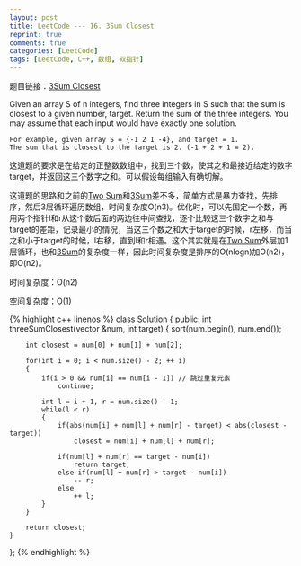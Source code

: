 ```yaml
---
layout: post
title: LeetCode --- 16. 3Sum Closest
reprint: true
comments: true
categories: [LeetCode]
tags: [LeetCode, C++, 数组, 双指针]
---
```



题目链接：[3Sum Closest](https://oj.leetcode.com/problems/3sum-closest/ ) 

Given an array S of n integers, find three integers in S such that the sum is closest to a given number, target. Return the sum of the three integers. You may assume that each input would have exactly one solution. 

    For example, given array S = {-1 2 1 -4}, and target = 1. 
    The sum that is closest to the target is 2. (-1 + 2 + 1 = 2). 

这道题的要求是在给定的正整数数组中，找到三个数，使其之和最接近给定的数字target，并返回这三个数字之和。可以假设每组输入有确切解。

这道题的思路和之前的[Two Sum](http://www.makuiyu.cn/2015/01/LeetCode_1.%20Two%20Sum/ )和[3Sum](http://www.makuiyu.cn/2015/01/LeetCode_15.%203Sum/ )差不多，简单方式是暴力查找，先排序，然后3层循环遍历数组，时间复杂度O(n3)。优化时，可以先固定一个数，再用两个指针l和r从这个数后面的两边往中间查找，逐个比较这三个数字之和与target的差距，记录最小的情况，当这三个数之和大于target的时候，r左移，而当之和小于target的时候，l右移，直到l和r相遇。这个其实就是在[Two Sum](http://www.makuiyu.cn/2015/01/LeetCode_1.%20Two%20Sum/ )外层加1层循环，也和[3Sum](http://www.makuiyu.cn/2015/01/LeetCode_15.%203Sum/ )的复杂度一样，因此时间复杂度是排序的O(nlogn)加O(n2)，即O(n2)。

时间复杂度：O(n2)

空间复杂度：O(1)

{% highlight c++ linenos %}
class Solution
{
public:
    int threeSumClosest(vector<int> &num, int target)
    {
        sort(num.begin(), num.end());
        
        int closest = num[0] + num[1] + num[2];
        
        for(int i = 0; i < num.size() - 2; ++ i)
        {
            if(i > 0 && num[i] == num[i - 1]) // 跳过重复元素
                continue;
            
            int l = i + 1, r = num.size() - 1;
            while(l < r)
            {
                if(abs(num[i] + num[l] + num[r] - target) < abs(closest - target))
                    closest = num[i] + num[l] + num[r];
                
                if(num[l] + num[r] == target - num[i])
                    return target;
                else if(num[l] + num[r] > target - num[i])
                    -- r;
                else
                    ++ l;
            }
        }
        
        return closest;
    }
};
{% endhighlight %}
